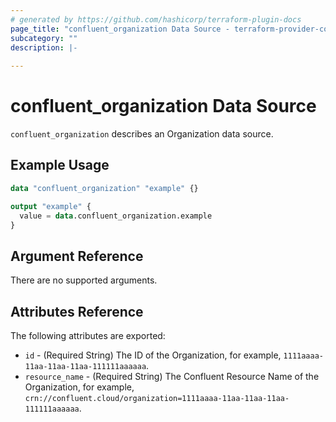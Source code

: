 ```yaml
---
# generated by https://github.com/hashicorp/terraform-plugin-docs
page_title: "confluent_organization Data Source - terraform-provider-confluent"
subcategory: ""
description: |-
  
---
```


# confluent_organization Data Source

`confluent_organization` describes an Organization data source.

## Example Usage

```terraform
data "confluent_organization" "example" {}

output "example" {
  value = data.confluent_organization.example
}
```

<!-- schema generated by tfplugindocs -->
## Argument Reference

There are no supported arguments.

## Attributes Reference

The following attributes are exported:

- `id` - (Required String) The ID of the Organization, for example, `1111aaaa-11aa-11aa-11aa-111111aaaaaa`.
- `resource_name` - (Required String) The Confluent Resource Name of the Organization, for example, `crn://confluent.cloud/organization=1111aaaa-11aa-11aa-11aa-111111aaaaaa`.
